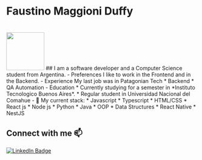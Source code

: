 # Faustino Maggioni Duffy
# <div id="header" align="left">
  <img src="https://media.giphy.com/media/Nx0rz3jtxtEre/giphy.gif" width="100"/>
</div>
## I am a software developer and a Computer Science student from Argentina.
- Preferences
I like to work in the Frontend and in the Backend.
- Experience
My last job was in Patagonian Tech
* Backend
* QA Automation
- Education
* Currently studying for a semester in *Instituto Tecnologico Buenos Aires*.
* Regular student in Universidad Nacional del Comahue
- 🔭 My current stack:
  * Javascript
  * Typescript
  * HTML/CSS
  * React js
  * Node js
  * Python
  * Java
  * OOP
  * Data Structures
  * React Native
  * NestJS
  
## Connect with me 📫
<a href="https://linkedin.com/in/maggioniduffy">
    <img src="https://img.shields.io/badge/LinkedIn-blue?style=for-the-badge&logo=linkedin&logoColor=white" alt="LinkedIn Badge"/>
  </a>



<!--
**FaustMaggioni/FaustMaggioni** is a ✨ _special_ ✨ repository because its `README.md` (this file) appears on your GitHub profile.

Here are some ideas to get you started:

- 🔭 I’m currently working on ...
- 🌱 I’m currently learning ...
- 👯 I’m looking to collaborate on ...
- 🤔 I’m looking for help with ...
- 💬 Ask me about ...
- 📫 How to reach me: ...
- 😄 Pronouns: ...
- ⚡ Fun fact: ...
-->
